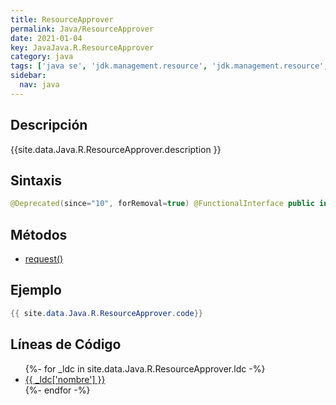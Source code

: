 ```yaml
---
title: ResourceApprover
permalink: Java/ResourceApprover
date: 2021-01-04
key: JavaJava.R.ResourceApprover
category: java
tags: ['java se', 'jdk.management.resource', 'jdk.management.resource', 'interface java', '8u40']
sidebar: 
  nav: java
---
```


## Descripción
{{site.data.Java.R.ResourceApprover.description }}

## Sintaxis
~~~java
@Deprecated(since="10", forRemoval=true) @FunctionalInterface public interface ResourceApprover
~~~

## Métodos
* [request()](/Java/ResourceApprover/request)

## Ejemplo
~~~java
{{ site.data.Java.R.ResourceApprover.code}}
~~~

## Líneas de Código
<ul>
{%- for _ldc in site.data.Java.R.ResourceApprover.ldc -%}
   <li>
       <a href="{{_ldc['url'] }}">{{ _ldc['nombre'] }}</a>
   </li>
{%- endfor -%}
</ul>
